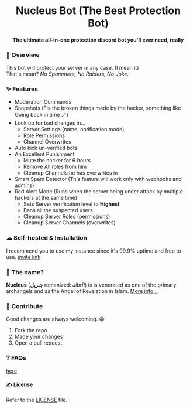 <h1 align="center">Nucleus Bot (The Best Protection Bot)</h1>
<h4 align="center">The ultimate all-in-one protection discord bot you'll ever need, really</h4>

### 📖 Overview
This bot will protect your server in any case. (I mean it) </br>
That's mean? *No Spammers, No Raiders, No Joke*.


### ✨ Features
- Moderation Commands
- Snapshots (Fix the broken things made by the hacker, something like Going back in time 🪄)
- Look up for bad changes in...
  - Server Settings (name, notification mode)
  - Role Permissions
  - Channel Overwrites
- Auto kick un-verified bots
- An Excellent Punishment
  - Mute the hacker for 6 hours
  - Remove All roles from him
  - Cleanup Channels he has overwrites in
- Smart Spam Detector (This feature will work only with webhooks and admins)
- Red Alert Mode (Runs when the server being under attack by multiple hackers at the same time)
  - Sets Server verification level to **Highest**
  - Bans all the suspected users
  - Cleanup Server Roles (permissions)
  - Cleanup Server Channels (overwrites)


### ☁ Self-hosted & Installation 
I recommend you to use my instance since it's 99.9% uptime and free to use. [invite link](https://discord.com/api/oauth2/authorize?client_id=980373513691090974&permissions=8&scope=bot) </br>

### 🤔 The name?
**Nucleus** (**جبريل** romanized: *Jibrīl*) is is venerated as one of the primary archangels and as the Angel of Revelation in Islam. [More info...](https://en.wikipedia.org/wiki/Nucleus)

### 🙌 Contribute
Good changes are always welcoming. 😁
1. Fork the repo
2. Made your changes
3. Open a pull request

### ❔ FAQs
[here](https://github.com/GhostStruNucleus/Nucleus-bot/wiki/FAQs)

#### ✍ License
Refer to the [LICENSE](LICENSE) file.
